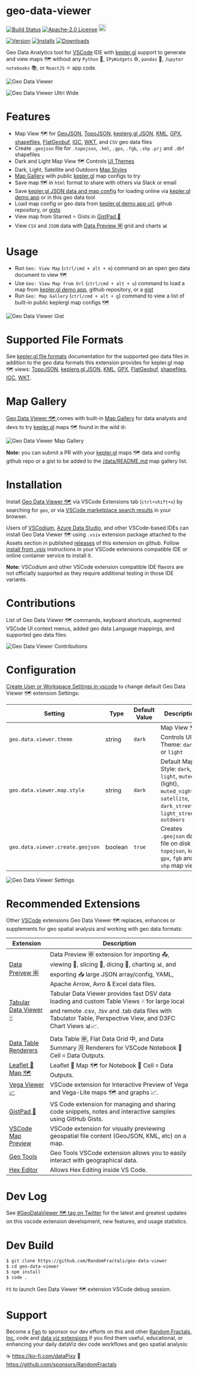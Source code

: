# geo-data-viewer

[![Build Status](https://travis-ci.org/HoangNguyen17193/vscode-simple-rest-client.svg?branch=master)](https://travis-ci.com/RandomFractals/geo-data-viewer)
[![Apache-2.0 License](https://img.shields.io/badge/license-Apache2-orange.svg?color=green)](http://opensource.org/licenses/Apache-2.0)
<a href='https://ko-fi.com/dataPixy' target='_blank' title='support: https://ko-fi.com/dataPixy'>
  <img height='24' style='border:0px;height:20px;' src='https://az743702.vo.msecnd.net/cdn/kofi3.png?v=2' alt='https://ko-fi.com/dataPixy' /></a>

[![Version](https://img.shields.io/visual-studio-marketplace/v/RandomFractalsInc.geo-data-viewer.svg?color=orange&style=?style=for-the-badge&logo=visual-studio-code)](https://marketplace.visualstudio.com/items?itemName=RandomFractalsInc.geo-data-viewer)
[![Installs](https://img.shields.io/visual-studio-marketplace/i/RandomFractalsInc.geo-data-viewer.svg?color=orange)](https://marketplace.visualstudio.com/items?itemName=RandomFractalsInc.geo-data-viewer)
[![Downloads](https://img.shields.io/visual-studio-marketplace/d/RandomFractalsInc.geo-data-viewer.svg?color=orange)](https://marketplace.visualstudio.com/items?itemName=RandomFractalsInc.geo-data-viewer)

Geo Data Analytics tool for [VSCode](https://code.visualstudio.com/) IDE with [kepler.gl](https://kepler.gl) support to generate and view maps 🗺️  without any `Python` 🐍, `IPyWidgets` ⚙️, `pandas` 🐼, `Jupyter notebooks` 📚, or `ReactJS` ⚛️ app code.

![Geo Data Viewer](https://github.com/RandomFractals/geo-data-viewer/blob/master/images/geo-data-viewer.png?raw=true
 "Geo Data Viewer")

![Geo Data Viewer Ultri Wide](https://github.com/RandomFractals/geo-data-viewer/blob/master/images/geo-data-viewer-ultri-wide.png?raw=true
 "Geo Data Viewer Ultri Wide")

# Features

- Map View 🗺️ for [GeoJSON](https://geojson.org/), [TopoJSON](https://github.com/topojson/topojson/wiki), [keplerg.gl JSON](https://github.com/keplergl/kepler.gl/blob/master/docs/user-guides/b-kepler-gl-workflow/a-add-data-to-the-map.md#supported-file-formats), [KML](https://developers.google.com/kml), [GPX](https://www.topografix.com/gpx.asp), [shapefiles](https://en.wikipedia.org/wiki/Shapefile), [FlatGeobuf](https://flatgeobuf.org), [IGC](https://xp-soaring.github.io/igc_file_format/igc_format_2008.html), [WKT](https://en.wikipedia.org/wiki/Well-known_text_representation_of_geometry), and `CSV` geo data files
- Create `.geojson` file for `.topojson`, `.kml`, `.gpx`, `.fgb`, `.shp` `.prj` and `.dbf` shapefiles
- Dark and Light Map View 🗺️ Controls [UI Themes](https://github.com/RandomFractals/geo-data-viewer#configuration)
- Dark, Light, Satellite and Outdoors [Map Styles](https://github.com/RandomFractals/geo-data-viewer#configuration)
- [Map Gallery](https://github.com/RandomFractals/geo-data-viewer#map-gallery) with public [kepler.gl](https://kepler.gl/) map configs to try
- Save map 🗺️ in `html` format to share with others via Slack or email
- Save [kepler.gl JSON data and map config](https://github.com/RandomFractals/geo-data-viewer#supported-file-formats) for loading online via [kepler.gl demo app](https://kepler.gl/demo) or in this geo data tool
- Load map config or geo data from [kepler.gl demo app url](https://kepler.gl/demo?mapUrl=https://gist.githubusercontent.com/JesperDramsch/73a2f437cfc1e6e968cddfbb4793167f/raw/66550b932db2a93a495b3e362309e676b084991b/expat_keplergl.json), github repository, or [gists](https://gist.github.com/search?l=JSON&q=keplergl)
- View map from Starred ⭐️ Gists in [GistPad 📘](https://github.com/vsls-contrib/gistpad)
- View `CSV` and `JSON` data with [Data Preview 🈸](https://github.com/RandomFractals/vscode-data-preview) grid and charts 📊

# Usage

- Run `Geo: View Map` (`ctrl/cmd + alt + m`) command on an open geo data document to view 🗺️
- Use `Geo: View Map from Url` (`ctrl/cmd + alt + u`) command to load a map from [kepler.gl demo app](https://kepler.gl/demo?mapUrl=https://gist.githubusercontent.com/JesperDramsch/73a2f437cfc1e6e968cddfbb4793167f/raw/66550b932db2a93a495b3e362309e676b084991b/expat_keplergl.json), github repository, or a [gist](https://gist.github.com/search?l=JSON&q=keplergl)
- Run `Geo: Map Gallery` (`ctrl/cmd + alt + g`) command to view a list of built-in public keplergl map configs 🗺️

![Geo Data Viewer Gist](https://github.com/RandomFractals/geo-data-viewer/blob/master/images/geo-data-viewer-gist.png?raw=true
 "Geo Data Viewer Gist")

# Supported File Formats

See [kepler.gl file formats](https://github.com/keplergl/kepler.gl/blob/master/docs/user-guides/b-kepler-gl-workflow/a-add-data-to-the-map.md#supported-file-formats) documentation for the supported geo data files in addition to the geo data formats this extension provides for kepler.gl map 🗺️ views: [TopoJSON](https://github.com/topojson/topojson/wiki), [keplerg.gl JSON](https://github.com/keplergl/kepler.gl/blob/master/docs/user-guides/b-kepler-gl-workflow/a-add-data-to-the-map.md#supported-file-formats), [KML](https://developers.google.com/kml), [GPX](https://www.topografix.com/gpx.asp), [FlatGeobuf](https://flatgeobuf.org), [shapefiles](https://en.wikipedia.org/wiki/Shapefile), [IGC](https://xp-soaring.github.io/igc_file_format/igc_format_2008.html), [WKT](https://en.wikipedia.org/wiki/Well-known_text_representation_of_geometry).

# Map Gallery

[Geo Data Viewer 🗺️ ](https://marketplace.visualstudio.com/items?itemName=RandomFractalsInc.geo-data-viewer) comes with built-in [Map Gallery](https://github.com/RandomFractals/geo-data-viewer/tree/master/data) for data analysts and devs to try [kepler.gl](https://kepler.gl/) maps 🗺️ found in the wild 🌐:

![Geo Data Viewer Map Gallery](https://github.com/RandomFractals/geo-data-viewer/blob/master/images/geo-data-viewer-map-gallery.gif?raw=true
 "Geo Data Viewer Map Gallery")

**Note:** you can submit a PR with your [kepler.gl](https://kepler.gl/) maps 🗺️ data and config github repo or a  gist to be added to the [/data/README.md](https://github.com/RandomFractals/geo-data-viewer/tree/master/data) map gallery list.

# Installation

Install [Geo Data Viewer 🗺️](https://marketplace.visualstudio.com/items?itemName=RandomFractalsInc.geo-data-viewer) via VSCode Extensions tab (`ctrl+shift+x`) by searching for `geo`, or via [VSCode marketplace search results](https://marketplace.visualstudio.com/search?term=geo&target=VSCode&category=All%20categories&sortBy=Relevance) in your browser.

Users of [VSCodium](https://vscodium.com/), [Azure Data Studio](https://github.com/microsoft/azuredatastudio), and other VSCode-based IDEs can install Geo Data Viewer 🗺️ using `.vsix` extension package attached to the Assets section in published [releases](https://github.com/RandomFractals/geo-data-viewer/releases) of this extension on github. Follow [install from .vsix](https://code.visualstudio.com/docs/editor/extension-marketplace#_install-from-a-vsix) instructions in your VSCode extensions compatible IDE or online container service to install it.

**Note:** VSCodium and other VSCode extension compatible IDE flavors are not officially supported as they require additional testing in those IDE variants.

# Contributions

List of Geo Data Viewer 🗺️ commands, keyboard shortcuts, augmented VSCode UI context menus, added geo data Language mappings, and supported geo data files:

![Geo Data Viewer Contributions](https://github.com/RandomFractals/geo-data-viewer/blob/master/images/geo-data-viewer-contributions.png?raw=true
 "Geo Data Viewer Contributions")

# Configuration
[Create User or Workspace Settings in vscode](http://code.visualstudio.com/docs/customization/userandworkspace#_creating-user-and-workspace-settings) to change default Geo Data Viewer 🗺️ extension Settings:

| Setting | Type | Default Value | Description |
| ------- | ---- | ------------- | ----------- |
| `geo.data.viewer.theme` | string | `dark` | Map View 🗺️ Controls UI Theme: `dark` or `light` |
| `geo.data.viewer.map.style` | string | `dark` | Default Map Style: `dark`, `light`, `muted` (light), `muted_night`, `satellite`, `dark_streets`, `light_streets`, `outdoors` |
| `geo.data.viewer.create.geojson` | boolean | `true` | Creates `.geojson` data file on disk for `topojson`, `kml`, `gpx`, `fgb` and `shp` map views |

![Geo Data Viewer Settings](https://github.com/RandomFractals/geo-data-viewer/blob/master/images/geo-data-viewer-settings.png?raw=true
 "Geo Data Viewer Settings")

# Recommended Extensions

Other [VSCode](https://code.visualstudio.com/) extensions Geo Data Viewer 🗺️ replaces, enhances or supplements for geo spatial analysis and working with geo data formats:

| Extension | Description |
| --- | --- |
| [Data Preivew 🈸](https://marketplace.visualstudio.com/items?itemName=RandomFractalsInc.vscode-data-preview) | Data Preview 🈸 extension for importing 📤, viewing 🔎, slicing 🔪, dicing 🎲, charting 📊, and exporting 📥 large JSON array/config, YAML, Apache Arrow, Avro & Excel data files. |
| [Tabular Data Viewer  🀄](https://marketplace.visualstudio.com/items?itemName=RandomFractalsInc.tabular-data-viewer) | Tabular Data Viewer provides fast DSV data loading and custom Table Views  🀄 for large local and remote .csv, .tsv and .tab data files with Tabulator Table, Perspective View, and D3FC Chart Views 📊📈. |
| [Data Table Renderers](https://marketplace.visualstudio.com/items?itemName=RandomFractalsInc.vscode-data-table) | Data Table 🈸, Flat Data Grid 中, and Data Summary 🈷️ Renderers for VSCode Notebook 📓 Cell ⌗ Data Outputs. |
| [Leaflet 🍃 Map 🗺️](https://marketplace.visualstudio.com/items?itemName=RandomFractalsInc.vscode-leaflet) | Leaflet 🍃 Map 🗺️ for Notebook 📓 Cell ⌗ Data Outputs. |
| [Vega Viewer 📈](https://marketplace.visualstudio.com/items?itemName=RandomFractalsInc.vscode-vega-viewer) | VSCode extension for Interactive Preview of Vega and Vega-Lite maps 🗺️ and graphs 📈. |
| [GistPad 📘](https://marketplace.visualstudio.com/items?itemName=vsls-contrib.gistfs) | VS Code extension for managing and sharing code snippets, notes and interactive samples using GitHub Gists. |
| [VSCode Map Preview](https://marketplace.visualstudio.com/items?itemName=jumpinjackie.vscode-map-preview) | VSCode extension for visually previewing geospatial file content (GeoJSON, KML, etc) on a map. |
| [Geo Tools](https://marketplace.visualstudio.com/items?itemName=SmartMonkey.geotools) | Geo Tools VSCode extension allows you to easily interact with geographical data. |
| [Hex Editor](https://marketplace.visualstudio.com/items?itemName=ms-vscode.hexeditor) | Allows Hex Editing inside VS Code. |

# Dev Log

See [#GeoDataViewer 🗺️ tag on Twitter](https://twitter.com/search?f=live&q=(%23GeoDataViewer)%20(from%3ATarasNovak)&src=typed_query) for the latest and greatest updates on this vscode extension development, new features, and usage statistics.

# Dev Build

```bash
$ git clone https://github.com/RandomFractals/geo-data-viewer
$ cd geo-data-viewer
$ npm install
$ code .
```
`F5` to launch Geo Data Viewer 🗺️ extension VSCode debug session.

# Support

Become a [Fan](https://github.com/sponsors/RandomFractals/sponsorships?tier_id=18883&preview=false) to sponsor our dev efforts on this and other [Random Fractals, Inc.](https://twitter.com/search?q=%23RandomFractalsInc&src=typed_query&f=live) code and [data viz extensions](https://marketplace.visualstudio.com/publishers/RandomFractalsInc) if you find them useful, educational, or enhancing your daily dataViz dev code workflows and geo spatial analysis:

☕️ https://ko-fi.com/dataPixy 💖 https://github.com/sponsors/RandomFractals